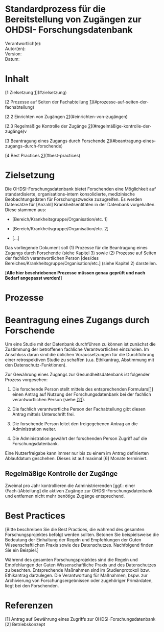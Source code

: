 <H1> Standardprozess für die Bereitstellung von Zugängen zur OHDSI-
Forschungsdatenbank </H1>

Verantwortlich(e):  
Autor(en):  
Version:  
Datum:  

# Inhalt

[1 Zielsetzung [1](#zielsetzung)](#zielsetzung)

[2 Prozesse auf Seiten der Fachabteilung
[1](#prozesse-auf-seiten-der-fachabteilung)](#prozesse-auf-seiten-der-fachabteilung)

[2.2 Einrichten von Zugängen
[2](#einrichten-von-zugängen)](#einrichten-von-zugängen)

[2.3 Regelmäßige Kontrolle der Zugänge
[2](#regelmäßige-kontrolle-der-zugänge)](#regelmäßige-kontrolle-der-zugänge)v

[3 Beantragung eines Zugangs durch Forschende
[2](#beantragung-eines-zugangs-durch-forschende)](#beantragung-eines-zugangs-durch-forschende)

[4 Best Practices [2](#best-practices)](#best-practices)


# Zielsetzung

Die OHDSI-Forschungsdatenbank bietet Forschenden eine Möglichkeit auf
standardisierte, organisations-intern konsolidierte, medizinische
Beobachtungsdaten für Forschungszwecke zuzugreifen. Es werden Datensätze
für <span class="mark">\[Anzahl\]</span> Krankheitsentitäten in der
Datenbank vorgehalten. Diese stammen aus:

- <span class="mark">\[Bereich/Krankheitsgruppe/Organisation/etc.
  1\]</span>

- <span class="mark">\[Bereich/Krankheitsgruppe/Organisation/etc.
  2\]</span>

- <span class="mark">\[…\]</span>

Das vorliegende Dokument soll (1) Prozesse für die Beantragung eines
Zugangs durch Forschende (siehe Kapitel 3) sowie (2) Prozesse auf Seiten
der fachlich verantwortlichen Person <span class="mark">\[des/des
Bereiches/Krankheitsgruppe/Organisation/etc.\]</span> (siehe Kapitel 2)
darstellen.

<span class="mark">\[**Alle hier beschriebenen Prozesse müssen genau
geprüft und nach Bedarf angepasst werden!**\]</span>

# Prozesse

# Beantragung eines Zugangs durch Forschende

Um eine Studie mit der Datenbank durchführen zu können ist zunächst die
Zustimmung der betroffenen fachliche Verantwortlichen einzuholen. Im Anschluss daran sind
die üblichen Voraussetzungen für die Durchführung einer retrospektiven
Studie zu schaffen (u.a. Ethikantrag, Abstimmung mit den
Datenschutz-Funktionen).

Zur Gewährung eines Zugangs zur Gesundheitsdatenbank ist folgender
Prozess vorgesehen:

1.  Die forschende Person stellt mittels des entsprechenden Formulars[\[1\]](#ref1)
    einen Antrag auf Nutzung der Forschungsdatenbank bei der fachlich verantwortlichen Person (siehe [\[2\]](#ref2)).

2.  Die  fachlich verantwortliche Person der Fachabteilung gibt diesen Antrag mittels
    Unterschrift frei.

3.  Die forschende Person leitet den freigegebenen Antrag an die Administration weiter.

4.  Die Administration gewährt der forschenden Person Zugriff
    auf die Forschungsdatenbank.

Eine Nutzerfreigabe kann immer nur bis zu einem im Antrag definierten
Ablaufdatum geschehen. Dieses ist auf maximal
<span class="mark">\[6\]</span> Monate terminiert.

## Regelmäßige Kontrolle der Zugänge

Zweimal pro Jahr kontrollieren die Administrierenden
<span class="mark">\[ggf.: einer (Fach-)Abteilung\]</span> die aktiven
Zugänge zur OHDSI-Forschungsdatenbank und entfernen nicht mehr benötige
Zugänge entsprechend.


# Best Practices

<span class="mark">\[Bitte beschreiben Sie die Best Practices, die
während des gesamten Forschungsprojektes befolgt werden sollten. Betonen
Sie beispielsweise die Bedeutung der Einhaltung der Regeln und
Empfehlungen der Guten Wissenschaftlichen Praxis sowie des
Datenschutzes. Nachfolgend finden Sie ein Beispiel.\]</span>

Während des gesamten Forschungsprojektes sind die Regeln und
Empfehlungen der Guten Wissenschaftliche Praxis und des Datenschutzes zu
beachten. Entsprechende Maßnahmen sind im Studienprotokoll bzw.
Ethikantrag darzulegen. Die Verantwortung für Maßnahmen, bspw. zur
Archivierung von Forschungsergebnissen oder zugehöriger Primärdaten,
liegt bei den Forschenden.

# Referenzen
<a id="ref1">\[1\]</a> Antrag auf Gewährung eines Zugriffs zur OHDSI-Forschungsdatenbank  
<a id="ref2">\[2\]</a> Betriebskonzept
